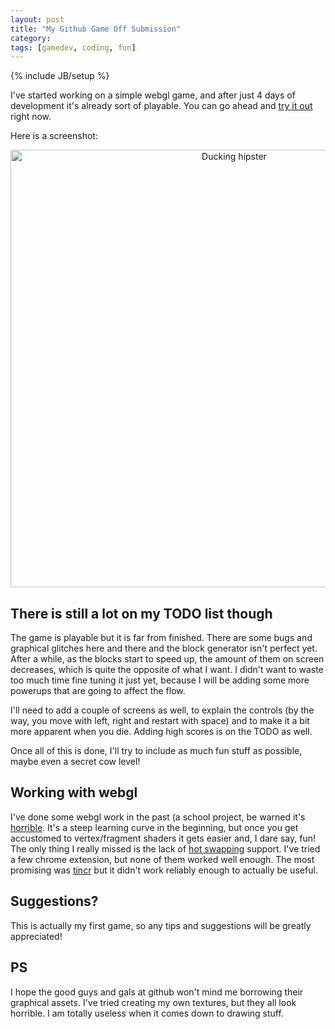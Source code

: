 ```yaml
---
layout: post
title: "My Github Game Off Submission"
category: 
tags: [gamedev, coding, fun]
---
```

{% include JB/setup %}

I've started working on a simple webgl game, and after just 4 days of development it's already sort of playable. You can go ahead and [try it out](http://psywerx.github.com/game-off-2012/) right now.

Here is a screenshot:

<a href="/assets/pics/game-off-2012.png" style="text-align:center;"><img class="" src="http://i.imgur.com/NkVwpKT.gif"  width="700" alt="Ducking hipster" /></a>

There is still a lot on my TODO list though
-------------------------------------------- 

The game is playable but it is far from finished. There are some bugs and graphical glitches here and there and the block generator isn't perfect yet. After a while, as the blocks start to speed up, the amount of them on screen decreases, which is quite the opposite of what I want. I didn't want to waste too much time fine tuning it just yet, because I will be adding some more powerups that are going to affect the flow. 

I'll need to add a couple of screens as well, to explain the controls (by the way, you move with left, right and restart with space) and to make it a bit more apparent when you die. Adding high scores is on the TODO as well. 

Once all of this is done, I'll try to include as much fun stuff as possible, maybe even a secret cow level!

Working with webgl
------------------

I've done some webgl work in the past (a school project, be warned it's [horrible](http://fri.psywerx.net/). It's a steep learning curve in the beginning, but once you get accustomed to vertex/fragment shaders it gets easier and, I dare say, fun! The only thing I really missed is the lack of [hot swapping](http://smotko.si/hotswapping/) support. I've tried a few chrome extension, but none of them worked well enough. The most promising was [tincr](https://chrome.google.com/webstore/detail/tincr/lfjbhpnjiajjgnjganiaggebdhhpnbih) but it didn't work reliably enough to actually be useful.

Suggestions?
------------

This is actually my first game, so any tips and suggestions will be greatly appreciated! 


PS
--

I hope the good guys and gals at github won't mind me borrowing their graphical assets. I've tried creating my own textures, but they all look horrible. I am totally useless when it comes down to drawing stuff.

